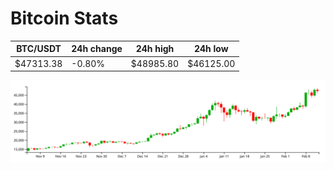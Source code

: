 # Bitcoin Stats

BTC/USDT|24h change|24h high|24h low|
|---|---|---|---|
|$47313.38|-0.80%|$48985.80|$46125.00|

<img src="./chart.svg">
